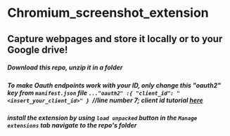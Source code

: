 # Chromium_screenshot_extension
## Capture webpages and store it locally or to your Google drive!

##### Download this repo, unzip it in a folder
##### To make Oauth endpoints work with your ID, only change this "oauth2" key from ``manifest.json`` file ``..."oauth2" :{ "client_id": "<insert_your_client_id>" } ``//line number 7; client id tutorial [here](https://developer.chrome.com/docs/extensions/mv2/tut_oauth/)
##### install the extension by using `` load unpacked `` button in the ``Manage extensions`` tab  navigate to the repo's folder


